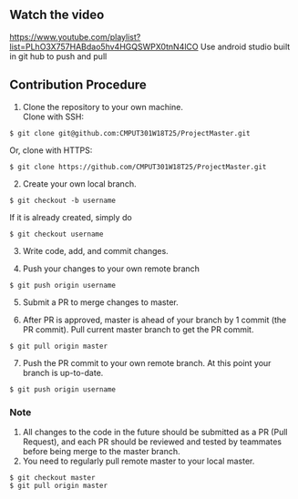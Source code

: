 ## Watch the video 
https://www.youtube.com/playlist?list=PLhO3X757HABdao5hv4HGQSWPX0tnN4lCO
Use android studio built in git hub to push and pull

## Contribution Procedure
1. Clone the repository to your own machine.  
Clone with SSH:
```
$ git clone git@github.com:CMPUT301W18T25/ProjectMaster.git
```
Or, clone with HTTPS:
```
$ git clone https://github.com/CMPUT301W18T25/ProjectMaster.git
```

2. Create your own local branch.
```
$ git checkout -b username
```
If it is already created, simply do
```
$ git checkout username
```

3. Write code, add, and commit changes.

4. Push your changes to your own remote branch
```
$ git push origin username
```

5. Submit a PR to merge changes to master.

6. After PR is approved, master is ahead of your branch by 1 commit (the PR commit). Pull current master branch to get the PR commit.
```
$ git pull origin master
```

7. Push the PR commit to your own remote branch. At this point your branch is up-to-date.
```
$ git push origin username
```

### Note
1. All changes to the code in the future should be submitted as a PR (Pull Request), and each PR should be reviewed and tested by teammates before being merge to the master branch.
2. You need to regularly pull remote master to your local master.
```
$ git checkout master
$ git pull origin master
```
